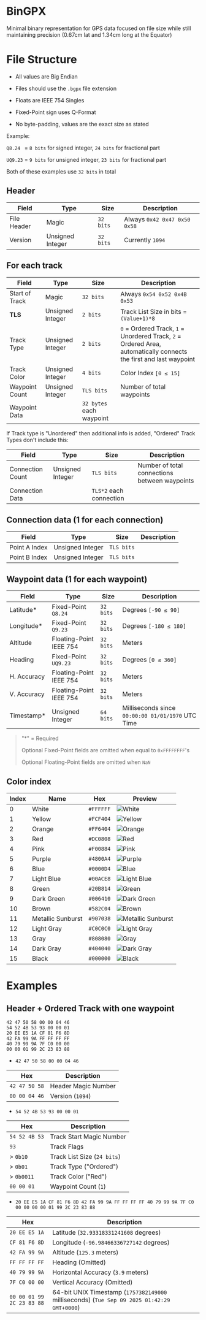 # BinGPX
Minimal binary representation for GPS data focused on file size
while still maintaining precision (0.67cm lat and 1.34cm long at the Equator)

# File Structure

* All values are Big Endian

* Files should use the `.bgpx` file extension

* Floats are IEEE 754 Singles

* Fixed-Point sign uses Q-Format

* No byte-padding, values are the exact size as stated

Example:

`Q8.24 ` = `8 bits` for signed integer, `24 bits` for fractional part

`UQ9.23` = `9 bits` for unsigned integer, `23 bits` for fractional part

Both of these examples use `32 bits` in total

## Header

| Field        | Type             | Size      | Description                  |
|--------------|------------------|-----------|------------------------------|
| File Header  | Magic            | `32 bits` | Always `0x42 0x47 0x50 0x58` |
| Version      | Unsigned Integer | `32 bits` | Currently `1094`             |

## For each track

| Field          | Type             | Size                     | Description                                                                                                |
|----------------|------------------|--------------------------|------------------------------------------------------------------------------------------------------------|
| Start of Track | Magic            | `32 bits`                | Always `0x54 0x52 0x4B 0x53`                                                                               |
| **TLS**        | Unsigned Integer | `2 bits`                 | Track List Size in bits = `(Value+1)*8`                                                                    |
| Track Type     | Unsigned Integer | `2 bits`                 | `0` = Ordered Track, `1` = Unordered Track, `2` = Ordered Area, automatically connects the first and last waypoint |
| Track Color    | Unsigned Integer | `4 bits`                 | Color Index `[0 ≤ 15]`                                                                                     |
| Waypoint Count | Unsigned Integer | `TLS bits`               | Number of total waypoints                                                                                  |
| Waypoint Data  |                  | `32 bytes` each waypoint |                                                                                                            |

If Track type is "Unordered" then additional info is added, "Ordered" Track Types don't include this:

| Field            | Type             | Size                    | Description                                   |
|------------------|------------------|-------------------------|-----------------------------------------------|
| Connection Count | Unsigned Integer | `TLS bits`              | Number of total connections between waypoints |
| Connection Data  |                  | `TLS*2` each connection |                                               |

## Connection data (1 for each connection)

| Field         | Type                    | Size       | Description |
|---------------|-------------------------|------------|-------------|
| Point A Index | Unsigned Integer        | `TLS bits` |             |
| Point B Index | Unsigned Integer        | `TLS bits` |             |

## Waypoint data (1 for each waypoint)

| Field       | Type                    | Size      | Description                                       |
|-------------|-------------------------|-----------|---------------------------------------------------|
| Latitude\*  | Fixed-Point `Q8.24`     | `32 bits` | Degrees `[-90 ≤ 90]`                              |
| Longitude\* | Fixed-Point `Q9.23`     | `32 bits` | Degrees `[-180 ≤ 180]`                            |
| Altitude    | Floating-Point IEEE 754 | `32 bits` | Meters                                            |
| Heading     | Fixed-Point `UQ9.23`    | `32 bits` | Degrees `[0 ≤ 360]`                               |
| H. Accuracy | Floating-Point IEEE 754 | `32 bits` | Meters                                            |
| V. Accuracy | Floating-Point IEEE 754 | `32 bits` | Meters                                            |
| Timestamp\* | Unsigned Integer        | `64 bits` | Milliseconds since `00:00:00 01/01/1970` UTC Time |

>"\*" = Required
>
>Optional Fixed-Point fields are omitted when equal to `0xFFFFFFFF`'s
>
>Optional Floating-Point fields are omitted when `NaN`

## Color index

| Index | Name              | Hex       | Preview                                                                                                       |
|-------|-------------------|-----------|---------------------------------------------------------------------------------------------------------------|
| 0     | White             | `#FFFFFF` | ![White](https://img.shields.io/badge/%20%20-%23FFFFFF?style=for-the-badge&logo=&logoColor=white)             |
| 1     | Yellow            | `#FCF404` | ![Yellow](https://img.shields.io/badge/%20%20-%23FCF404?style=for-the-badge&logo=&logoColor=white)            |
| 2     | Orange            | `#FF6404` | ![Orange](https://img.shields.io/badge/%20%20-%23FF6404?style=for-the-badge&logo=&logoColor=white)            |
| 3     | Red               | `#DC0808` | ![Red](https://img.shields.io/badge/%20%20-%23DC0808?style=for-the-badge&logo=&logoColor=white)               |
| 4     | Pink              | `#F00884` | ![Pink](https://img.shields.io/badge/%20%20-%23F00884?style=for-the-badge&logo=&logoColor=white)              |
| 5     | Purple            | `#4800A4` | ![Purple](https://img.shields.io/badge/%20%20-%234800A4?style=for-the-badge&logo=&logoColor=white)            |
| 6     | Blue              | `#0000D4` | ![Blue](https://img.shields.io/badge/%20%20-%230000D4?style=for-the-badge&logo=&logoColor=white)              |
| 7     | Light Blue        | `#00ACE8` | ![Light Blue](https://img.shields.io/badge/%20%20-%2300ACE8?style=for-the-badge&logo=&logoColor=white)        |
| 8     | Green             | `#20B814` | ![Green](https://img.shields.io/badge/%20%20-%2320B814?style=for-the-badge&logo=&logoColor=white)             |
| 9     | Dark Green        | `#006410` | ![Dark Green](https://img.shields.io/badge/%20%20-%23006410?style=for-the-badge&logo=&logoColor=white)        |
| 10    | Brown             | `#582C04` | ![Brown](https://img.shields.io/badge/%20%20-%23582C04?style=for-the-badge&logo=&logoColor=white)             |
| 11    | Metallic Sunburst | `#907038` | ![Metallic Sunburst](https://img.shields.io/badge/%20%20-%23907038?style=for-the-badge&logo=&logoColor=white) |
| 12    | Light Gray        | `#C0C0C0` | ![Light Gray](https://img.shields.io/badge/%20%20-%23C0C0C0?style=for-the-badge&logo=&logoColor=white)        |
| 13    | Gray              | `#808080` | ![Gray](https://img.shields.io/badge/%20%20-%23808080?style=for-the-badge&logo=&logoColor=white)              |
| 14    | Dark Gray         | `#404040` | ![Dark Gray](https://img.shields.io/badge/%20%20-%23404040?style=for-the-badge&logo=&logoColor=white)         |
| 15    | Black             | `#000000` | ![Black](https://img.shields.io/badge/%20%20-%23000000?style=for-the-badge&logo=&logoColor=white)             |

# Examples

## Header + Ordered Track with one waypoint

```
42 47 50 58 00 00 04 46
54 52 4B 53 93 00 00 01
20 EE E5 1A CF 81 F6 8D
42 FA 99 9A FF FF FF FF
40 79 99 9A 7F C0 00 00
00 00 01 99 2C 23 83 88
```

* `42 47 50 58 00 00 04 46`

| Hex           | Description         |
|---------------|---------------------|
| `42 47 50 58` | Header Magic Number |
| `00 00 04 46` | Version (`1094`)    |

* `54 52 4B 53 93 00 00 01`

| Hex           | Description                 |
|---------------|-----------------------------|
| `54 52 4B 53` | Track Start Magic Number    |
| `93`          | Track Flags                 |
| > `0b10`      | Track List Size (`24 bits`) |
| > `0b01`      | Track Type ("Ordered")      |
| > `0b0011`    | Track Color ("Red")         |
| `00 00 01`    | Waypoint Count (`1`)        |

* `20 EE E5 1A CF 81 F6 8D 42 FA 99 9A FF FF FF FF 40 79 99 9A 7F C0 00 00 00 00 01 99 2C 23 83 88`

| Hex                       | Description                                                                                |
|---------------------------|--------------------------------------------------------------------------------------------|
| `20 EE E5 1A`             | Latitude (`32.93318331241608` degrees)                                                     |
| `CF 81 F6 8D`             | Longitude (`-96.98466336727142` degrees)                                                   |
| `42 FA 99 9A`             | Altitude (`125.3` meters)                                                                  |
| `FF FF FF FF`             | Heading (Omitted)                                                                          |
| `40 79 99 9A`             | Horizontal Accuracy (`3.9` meters)                                                         |
| `7F C0 00 00`             | Vertical Accuracy (Omitted)                                                                |
| `00 00 01 99 2C 23 83 88` | 64-bit UNIX Timestamp (`1757382149000` milliseconds) (`Tue Sep 09 2025 01:42:29 GMT+0000`) |
